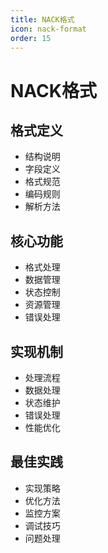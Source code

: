 ```yaml
---
title: NACK格式
icon: nack-format
order: 15
---
```


# NACK格式

## 格式定义
- 结构说明
- 字段定义
- 格式规范
- 编码规则
- 解析方法

## 核心功能
- 格式处理
- 数据管理
- 状态控制
- 资源管理
- 错误处理

## 实现机制
- 处理流程
- 数据处理
- 状态维护
- 错误处理
- 性能优化

## 最佳实践
- 实现策略
- 优化方法
- 监控方案
- 调试技巧
- 问题处理
